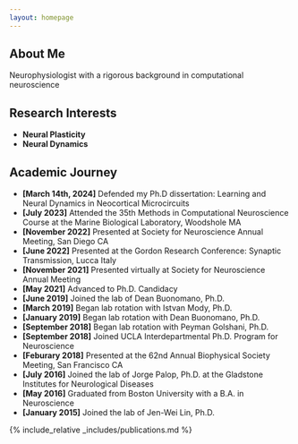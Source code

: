 ```yaml
---
layout: homepage
---
```


## About Me

Neurophysiologist with a rigorous background in computational neuroscience

## Research Interests

- **Neural Plasticity** 
- **Neural Dynamics** 

## Academic Journey

- **[March 14th, 2024]** Defended my Ph.D dissertation: Learning and Neural Dynamics in Neocortical Microcircuits
- **[July 2023]** Attended the 35th Methods in Computational Neuroscience Course at the Marine Biological Laboratory, Woodshole MA
- **[November 2022]** Presented at Society for Neuroscience Annual Meeting, San Diego CA
- **[June 2022]** Presented at the Gordon Research Conference: Synaptic Transmission, Lucca Italy
- **[November 2021]** Presented virtually at Society for Neuroscience Annual Meeting
- **[May 2021]** Advanced to Ph.D. Candidacy
- **[June 2019]** Joined the lab of Dean Buonomano, Ph.D.
- **[March 2019]** Began lab rotation with Istvan Mody, Ph.D.
- **[January 2019]** Began lab rotation with Dean Buonomano, Ph.D.
- **[September 2018]** Began lab rotation with Peyman Golshani, Ph.D.
- **[September 2018]** Joined UCLA Interdepartmental Ph.D. Program for Neuroscience
- **[Feburary 2018]** Presented at the 62nd Annual Biophysical Society Meeting, San Francisco CA
- **[July 2016]** Joined the lab of Jorge Palop, Ph.D. at the Gladstone Institutes for Neurological Diseases 
- **[May 2016]** Graduated from Boston University with a B.A. in Neuroscience
- **[January 2015]** Joined the lab of Jen-Wei Lin, Ph.D.

{% include_relative _includes/publications.md %}
